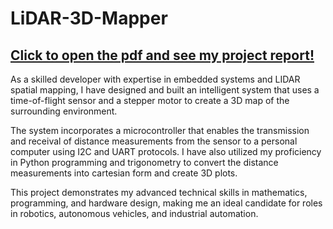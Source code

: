 # LiDAR-3D-Mapper

## [Click to open the pdf and see my project report!](https://github.com/aidanmathew/LiDAR-3D-Mapper/blob/main/2DX_ProjectReport_mathea40.pdf)

As a skilled developer with expertise in embedded systems and LIDAR spatial mapping, I have designed and built an intelligent system that uses a time-of-flight sensor and a stepper motor to create a 3D map of the surrounding environment. 

The system incorporates a microcontroller that enables the transmission and receival of distance measurements from the sensor to a personal computer using I2C and UART protocols. I have also utilized my proficiency in Python programming and trigonometry to convert the distance measurements into cartesian form and create 3D plots. 

This project demonstrates my advanced technical skills in mathematics, programming, and hardware design, making me an ideal candidate for roles in robotics, autonomous vehicles, and industrial automation.